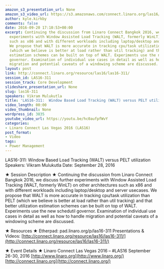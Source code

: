 ```yaml
---
amazon_s3_presentation_url: None
amazon_s3_video_url: https://s3.amazonaws.com/connect.linaro.org/las16/Videos/Wednesday/LAS16-311%20Window%20Based%20Load%20Tracking%20%28WALT%29%20versus%20PELT%20utilization.mp4
author: kyle.kirkby
comments: false
date: 2016-09-20 17:10:53+00:00
excerpt: Continuing the discussion from Linaro Connect Bangkok 2016, we discuss further
  experiments with Window Assisted Load Tracking (WALT, formerly WinLT) on other architectures
  such as x86 and with different workloads including laptop/desktop and server usecases.
  We propose that WALT is more accurate in tracking cpu/task utilization than PELT
  (which we believe is better at load rather than util tracking) and that better utilization
  estimation schemes can be built on top of WALT. Experiments use the new schedutil
  governor. Examination of individual use cases in detail as well as how to handle
  migration and potential caveats of a windowing scheme are discussed.
layout: post
link: http://connect.linaro.org/resource/las16/las16-311/
session_id: LAS16-311
session_track: Core Development
slideshare_presentation_url: None
slug: las16-311
speakers: Vikram Mulukutla
title: 'LAS16-311:  Window Based Load Tracking (WALT) versus PELT utilization'
video_length: 00:00
video_thumbnail: None
wordpress_id: 3835
youtube_video_url: https://youtu.be/hc0aufpfWvY
categories:
- Linaro Connect Las Vegas 2016 (LAS16)
post_format:
- Video
tags:
- Power Management
---
```


LAS16-311: Window Based Load Tracking (WALT) versus PELT utilization
Speakers: Vikram Mulukutla
Date: September 28, 2016

★ Session Description ★
Continuing the discussion from Linaro Connect Bangkok 2016, we discuss further experiments with Window Assisted Load Tracking (WALT, formerly WinLT) on other architectures such as x86 and with different workloads including laptop/desktop and server usecases. We propose that WALT is more accurate in tracking cpu/task utilization than PELT (which we believe is better at load rather than util tracking) and that better utilization estimation schemes can be built on top of WALT. Experiments use the new schedutil governor. Examination of individual use cases in detail as well as how to handle migration and potential caveats of a windowing scheme are discussed.

★ Resources ★
Etherpad: pad.linaro.org/p/las16-311
Presentations & Videos: [http://connect.linaro.org/resource/las16/las16-311/](http://connect.linaro.org/resource/las16/las16-311/)

★ Event Details ★
Linaro Connect Las Vegas 2016 – #LAS16
September 26-30, 2016
[http://www.linaro.org](http://www.linaro.org/)
[http://connect.linaro.org](http://connect.linaro.org/)
